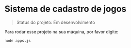 <h1>Sistema de cadastro de jogos</h1>

>Status do projeto: Em desenvolvimento
>
Para rodar esse projeto na sua máquina, por favor digite:

```
node apps.js

```

